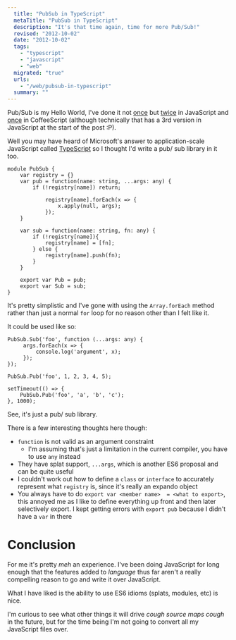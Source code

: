 ```yaml
---
  title: "PubSub in TypeScript"
  metaTitle: "PubSub in TypeScript"
  description: "It's that time again, time for more Pub/Sub!"
  revised: "2012-10-02"
  date: "2012-10-02"
  tags: 
    - "typescript"
    - "javascript"
    - "web"
  migrated: "true"
  urls: 
    - "/web/pubsub-in-typescript"
  summary: ""
---
```

Pub/Sub is my Hello World, I've done it not [once](http://www.aaron-powell.com/client-event-pool) but [twice](http://www.aaron-powell.com/javascript-eventmanager) in JavaScript and [once](http://www.aaron-powell.com/javascript/postman) in CoffeeScript (although technically that has a 3rd version in JavaScript at the start of the post :P).

Well you may have heard of Microsoft's answer to application-scale JavaScript called [TypeScript](http://www.typescriptlang.org/) so I thought I'd write a pub/ sub library in it too.

    module PubSub {
        var registry = {}
        var pub = function(name: string, ...args: any) {
            if (!registry[name]) return;
                                
                registry[name].forEach(x => {
                    x.apply(null, args);
                });
        }
                
        var sub = function(name: string, fn: any) {
            if (!registry[name]){
                registry[name] = [fn];
            } else {
                registry[name].push(fn);
            }
        }
                
        export var Pub = pub;
        export var Sub = sub;
    }

It's pretty simplistic and I've gone with using the `Array.forEach` method rather than just a normal `for` loop for no reason other than I felt like it.

It could be used like so:

    PubSub.Sub('foo', function (...args: any) {
         args.forEach(x => {
             console.log('argument', x);
         });
    });
    
    PubSub.Pub('foo', 1, 2, 3, 4, 5);
    
    setTimeout(() => {
        PubSub.Pub('foo', 'a', 'b', 'c');
    }, 1000);

See, it's just a pub/ sub library.

There is a few interesting thoughts here though:

-	`function` is not valid as an argument constraint
    - I'm assuming that's just a limitation in the current compiler, you have to use `any` instead
-	They have splat support, `...args`, which is another ES6 proposal and can be quite useful
-	I couldn't work out how to define a `class` or `interface` to accurately represent what `registry` is, since it's really an expando object
-	You always have to do `export var <member name>  = <what to export>`, this annoyed me as I like to define everything up front and then later selectively export. I kept getting errors with `export pub` because I didn't have a `var` in there

# Conclusion

For me it's pretty _meh_ an experience. I've been doing JavaScript for long enough that the features added to _language_ thus far aren't a really compelling reason to go and write it over JavaScript. 

What I have liked is the ability to use ES6 idioms (splats, modules, etc) is nice. 

I'm curious to see what other things it will drive *cough source maps cough* in the future, but for the time being I'm not going to convert all my JavaScript files over.